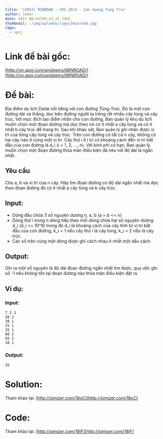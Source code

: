 ```yaml
---
title: '[SPOJ] MINROAD - VOI 2014 - Con duong Tung Truc'
author: Joker
date: 2017-08-03T00:42:25.146Z
thumbnail: '/img/uploads/[spoj]minroad.jpg'
tags:
  - spoj
---
```

# Link đề bài gốc:

[http://vn.spoj.com/problems/MINROAD/](http://vn.spoj.com/problems/MINROAD/)

# Đề bài:

Địa điểm du lịch Dailai nổi tiếng với con đường Tùng-Trúc. Đó là một con đường dài và thẳng, dọc bên đường người ta trồng rất nhiều cây tùng và cây trúc. Với mục đích tạo điểm nhấn cho con đường, Ban quản lý khu du lịch muốn chọn một đoạn đường mà dọc theo nó có ít nhất a cây tùng và có ít nhất b cây trúc để trang trí. Sau khi khảo sát, Ban quản lý ghi nhận được vị trí của từng cây tùng và cây trúc. Trên con đường có tất cả n cây, không có hai cây nào ở cùng một vị trí. Cây thứ i ở ị trí có khoảng cách đến vị trí bắt đầu của con đường là d\_i \(i = 1, 2, ..., n\). Với kinh phí có hạn, Ban quản lý muốn chọn một đoạn đường thỏa mãn điều kiện đã nêu với độ dài là ngắn nhất.

## Yêu cầu

Cho a, b và vị trí của n cây. Hãy tìm đoạn đường có độ dài ngắn nhất mà dọc theo đoạn đường đó có ít nhất a cây tùng và b cây trúc.

## Input:

* Dòng đầu chứa 3 số nguyên dương n, a, b \(a + b &lt;= n\)
* Dòng thứ i trong n dòng tiếp theo mỗi dòng chứa hai số nguyên dương d\_i \(d\_i &lt;= 10^9\) trong đó d\_i là khoảng cách của cây tính từ vị trí bắt đầu của con đường, k\_i = 1 nếu cây thứ i là cây tùng, k\_i = 2 nếu là cây trúc.
* Các số trên cùng một dòng được ghi cách nhau ít nhất một dấu cách.

## Output:

Ghi ra một số nguyên là độ dài đoạn đường ngắn nhất tìm được, quy ước ghi số -1 nếu không tồn tại đoạn đường nào thỏa mãn điều kiện đặt ra.


## Ví dụ:

### Input:

```
7 2 2
20 2
30 1
25 1
35 1
60 2
65 2
10 1

```

### Output:

```
35
```

# Solution:

Tham khảo tại: [http://simizer.com/18oC](http://simizer.com/18oC)

# Code:

Tham khảo tại: [http://simizer.com/18jF](http://simizer.com/18jF)


